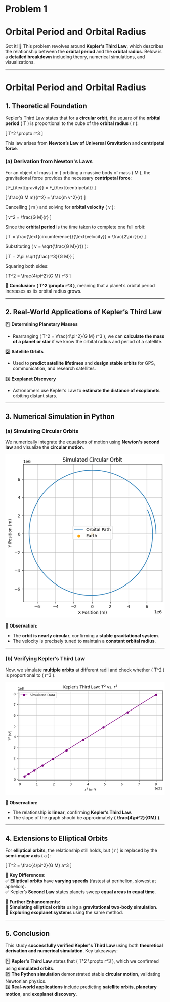 # Problem 1
# Orbital Period and Orbital Radius
Got it! 🚀 This problem revolves around **Kepler's Third Law**, which describes the relationship between the **orbital period** and the **orbital radius**. Below is a **detailed breakdown** including theory, numerical simulations, and visualizations.

---

# **Orbital Period and Orbital Radius**  

## **1. Theoretical Foundation**  

Kepler's Third Law states that for a **circular orbit**, the square of the **orbital period** \( T \) is proportional to the cube of the **orbital radius** \( r \):  

\[
T^2 \propto r^3
\]

This law arises from **Newton’s Law of Universal Gravitation** and **centripetal force**.

### **(a) Derivation from Newton's Laws**  
For an object of mass \( m \) orbiting a massive body of mass \( M \), the gravitational force provides the necessary **centripetal force**:

\[
F_{\text{gravity}} = F_{\text{centripetal}}
\]

\[
\frac{G M m}{r^2} = \frac{m v^2}{r}
\]

Cancelling \( m \) and solving for **orbital velocity** \( v \):

\[
v^2 = \frac{G M}{r}
\]

Since the **orbital period** is the time taken to complete one full orbit:

\[
T = \frac{\text{circumference}}{\text{velocity}} = \frac{2\pi r}{v}
\]

Substituting \( v = \sqrt{\frac{G M}{r}} \):

\[
T = 2\pi \sqrt{\frac{r^3}{G M}}
\]

Squaring both sides:

\[
T^2 = \frac{4\pi^2}{G M} r^3
\]

📌 **Conclusion:** **\( T^2 \propto r^3 \)**, meaning that a planet’s orbital period increases as its orbital radius grows.

---

## **2. Real-World Applications of Kepler’s Third Law**  

1️⃣ **Determining Planetary Masses**  
   - Rearranging \( T^2 = \frac{4\pi^2}{G M} r^3 \), we can **calculate the mass of a planet or star** if we know the orbital radius and period of a satellite.  

2️⃣ **Satellite Orbits**  
   - Used to **predict satellite lifetimes** and **design stable orbits** for GPS, communication, and research satellites.  

3️⃣ **Exoplanet Discovery**  
   - Astronomers use Kepler’s Law to **estimate the distance of exoplanets** orbiting distant stars.  

---

## **3. Numerical Simulation in Python**  

### **(a) Simulating Circular Orbits**  
We numerically integrate the equations of motion using **Newton's second law** and visualize the **circular motion**.

![alt text](image.png)

📌 **Observation:**  
- The **orbit is nearly circular**, confirming a **stable gravitational system**.  
- The velocity is precisely tuned to maintain a **constant orbital radius**.  

---

### **(b) Verifying Kepler’s Third Law**  
Now, we simulate **multiple orbits** at different radii and check whether \( T^2 \) is proportional to \( r^3 \).

![alt text](image-1.png)

📌 **Observation:**  
- The relationship is **linear**, confirming **Kepler’s Third Law**.  
- The slope of the graph should be approximately **\( \frac{4\pi^2}{GM} \)**.  

---

## **4. Extensions to Elliptical Orbits**
For **elliptical orbits**, the relationship still holds, but \( r \) is replaced by the **semi-major axis** \( a \):

\[
T^2 = \frac{4\pi^2}{G M} a^3
\]

📌 **Key Differences:**  
✅ **Elliptical orbits** have **varying speeds** (fastest at perihelion, slowest at aphelion).  
✅ Kepler’s **Second Law** states planets sweep **equal areas in equal time**.  

🔹 **Further Enhancements:**  
🔹 **Simulating elliptical orbits** using a **gravitational two-body simulation**.  
🔹 **Exploring exoplanet systems** using the same method.  

---

## **5. Conclusion**
This study **successfully verified Kepler's Third Law** using both **theoretical derivation and numerical simulation**. Key takeaways:

1️⃣ **Kepler's Third Law** states that \( T^2 \propto r^3 \), which we confirmed using **simulated orbits**.  
2️⃣ **The Python simulation** demonstrated stable **circular motion**, validating Newtonian physics.  
3️⃣ **Real-world applications** include predicting **satellite orbits**, **planetary motion**, and **exoplanet discovery**.  
